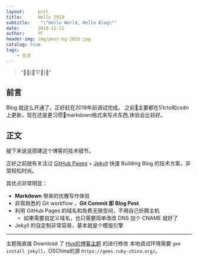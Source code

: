 ```yaml
---
layout:     post
title:      Hello 2019
subtitle:    "\"Hello World, Hello Blog\""
date:       2018-12-11
author:     YF
header-img: img/post-bg-2015.jpg
catalog: true
tags:
    - 生活
---
```


> “╮(╯▽╰)╭”


## 前言

Blog 就这么开通了。正好赶在2019年前调试完成。
之前主要都在51cto和csdn上更新，现在还是更习惯markdown格式来写点东西,体验会比较好。

## 正文

接下来说说搭建这个博客的技术细节。  

正好之前就有关注过 [GitHub Pages](https://pages.github.com/) + [Jekyll](http://jekyllrb.com/) 快速 Building Blog 的技术方案，非常轻松时尚。

其优点非常明显：

* **Markdown** 带来的优雅写作体验
* 非常熟悉的 Git workflow ，**Git Commit 即 Blog Post**
* 利用 GitHub Pages 的域名和免费无限空间，不用自己折腾主机
	* 如果需要自定义域名，也只需要简单改改 DNS 加个 CNAME 就好了 
* Jekyll 的自定制非常容易，基本就是个模版引擎



---


主题我直接 Downlosd 了 [Hux的博客主题](https://huangxuan.me/) 的进行修改
本地调试环境需要 `gem install jekyll`，OSChina的源 `https://gems.ruby-china.org/`。





